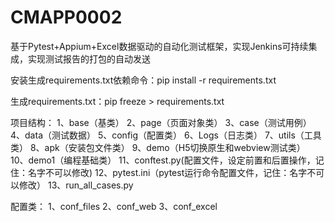 # CMAPP0002
基于Pytest+Appium+Excel数据驱动的自动化测试框架，实现Jenkins可持续集成，实现测试报告的打包的自动发送

安装生成requirements.txt依赖命令：pip install -r requirements.txt

生成requirements.txt：pip freeze > requirements.txt


项目结构：
    1、base（基类）
    2、page（页面对象类）
    3、case（测试用例）
    4、data（测试数据）
    5、config（配置类）
    6、Logs（日志类）
    7、utils（工具类）
    8、apk（安装包文件类）
    9、demo（H5切换原生和webview测试类）
    10、demo1（编程基础类）
    11、conftest.py(配置文件，设定前置和后置操作，记住：名字不可以修改)
    12、pytest.ini（pytest运行命令配置文件，记住：名字不可以修改）
    13、run_all_cases.py
    
 配置类：
    1、conf_files
    2、conf_web
    3、conf_excel

